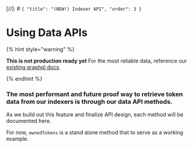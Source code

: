 [//]: # `{ "title": "(NEW!) Indexer API", "order": 3 }`
# Using Data APIs

{% hint style="warning" %}

**This is not production ready yet** For the most reliable data, reference our [existing graphql docs](https://docs.mintbase.io/dev/read-data/mintbase-graph).

{% endhint %}

### The most performant and future proof way to retrieve token data from our indexers is through our data API methods.

As we build out this feature and finalize API design, each method will be documented here.

For now, `ownedTokens` is a stand alone method that to serve as a working example.


